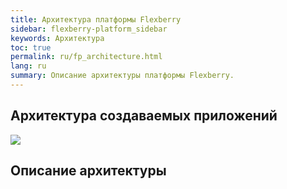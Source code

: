 ```yaml
---
title: Архитектура платформы Flexberry
sidebar: flexberry-platform_sidebar
keywords: Архитектура
toc: true
permalink: ru/fp_architecture.html
lang: ru
summary: Описание архитектуры платформы Flexberry.
---
```


## Архитектура создаваемых приложений

![](/images/pages/products/flexberry-platform/architecture/flexberry-platform-app-architecture.png)

## Описание архитектуры

